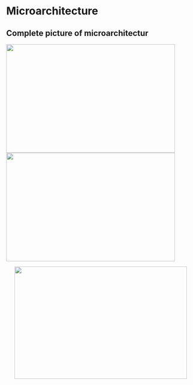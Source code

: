 # Microarchitecture

Complete picture of microarchitectur
-

 <img src="https://github.com/user-attachments/assets/3b642a6c-f360-4d21-939e-96738dce139f" width="450" height="290">
 

 <img src="https://github.com/user-attachments/assets/e51ce635-3c3e-4a82-a662-412efce90960" width="450" height="290">

<p align="center">
  <img width="460" height="300" src="https://github.com/user-attachments/assets/1bec28f7-2798-469f-9c8f-7107499dcfb9">
</p>
